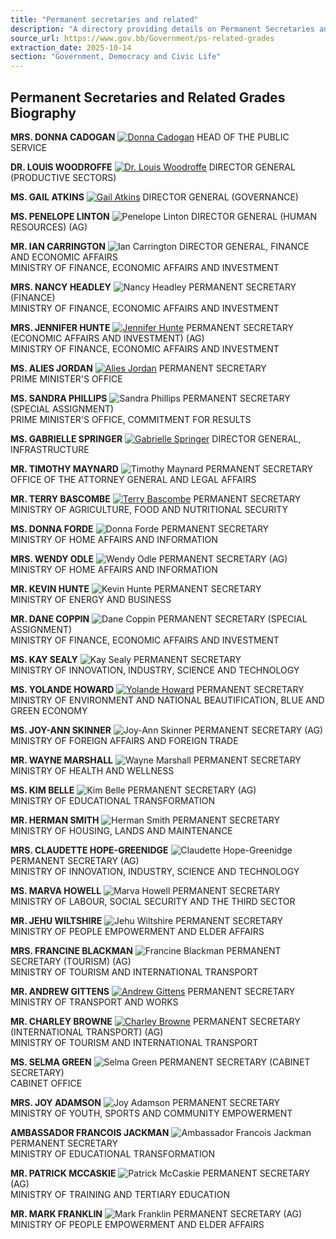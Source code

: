 ```yaml
---
title: "Permanent secretaries and related"
description: "A directory providing details on Permanent Secretaries and other related high-level officials within the Government of Barbados, including their roles and ministries."
source_url: https://www.gov.bb/Government/ps-related-grades
extraction_date: 2025-10-14
section: "Government, Democracy and Civic Life"
---
```


## Permanent Secretaries and Related Grades Biography

**MRS. DONNA CADOGAN**
[![Donna Cadogan](https://www.gov.bb/media_files/Donna%20Cadogan.jpg)](https://www.gov.bb/Government/donna-cadogan)
HEAD OF THE PUBLIC SERVICE

**DR. LOUIS WOODROFFE**
[![Dr. Louis Woodroffe](https://www.gov.bb/media_files/Dr%20Louis%20Woodroffe_6.jpg)](https://www.gov.bb/Government/louis-woodroffe)
DIRECTOR GENERAL (PRODUCTIVE SECTORS)

**MS. GAIL ATKINS**
[![Gail Atkins](https://www.gov.bb/media_files/Gail%20Atkins_2.jpg)](https://www.gov.bb/Government/gail-atkins)
DIRECTOR GENERAL (GOVERNANCE)

**MS. PENELOPE LINTON**
![Penelope Linton](https://www.gov.bb/media_files/Female%20Placeholder_14.jpg)
DIRECTOR GENERAL (HUMAN RESOURCES) (AG)

**MR. IAN CARRINGTON**
![Ian Carrington](https://www.gov.bb/media_files/Male%20Placeholder2_8.jpg)
DIRECTOR GENERAL, FINANCE AND ECONOMIC AFFAIRS  
MINISTRY OF FINANCE, ECONOMIC AFFAIRS AND INVESTMENT

**MRS. NANCY HEADLEY**
![Nancy Headley](https://www.gov.bb/media_files/Female%20Placeholder_3.jpg)
PERMANENT SECRETARY (FINANCE)  
MINISTRY OF FINANCE, ECONOMIC AFFAIRS AND INVESTMENT

**MRS. JENNIFER HUNTE**
[![Jennifer Hunte](https://www.gov.bb/media_files/Jennifer%20Hunte_4.jpg)](https://www.gov.bb/Government/jennifer-hunte)
PERMANENT SECRETARY (ECONOMIC AFFAIRS AND INVESTMENT) (AG)  
MINISTRY OF FINANCE, ECONOMIC AFFAIRS AND INVESTMENT

**MS. ALIES JORDAN**
[![Alies Jordan](https://www.gov.bb/media_files/alies-jordan.jpg)](https://www.gov.bb/Government/alies-jordan)
PERMANENT SECRETARY  
PRIME MINISTER'S OFFICE

**MS. SANDRA PHILLIPS**
![Sandra Phillips](https://www.gov.bb/media_files/Female%20Placeholder_10.jpg)
PERMANENT SECRETARY (SPECIAL ASSIGNMENT)  
PRIME MINISTER'S OFFICE, COMMITMENT FOR RESULTS

**MS. GABRIELLE SPRINGER**
[![Gabrielle Springer](https://www.gov.bb/media_files/Gabrielle%20Springer_3.jpg)](https://www.gov.bb/Government/gabrielle-springer)
DIRECTOR GENERAL, INFRASTRUCTURE

**MR. TIMOTHY MAYNARD**
![Timothy Maynard](https://www.gov.bb/media_files/Male%20Placeholder2_9.jpg)
PERMANENT SECRETARY  
OFFICE OF THE ATTORNEY GENERAL AND LEGAL AFFAIRS

**MR. TERRY BASCOMBE**
[![Terry Bascombe](https://www.gov.bb/media_files/Terry%20Bascombe_2.jpg)](https://www.gov.bb/Government/terry-bascombe)
PERMANENT SECRETARY  
MINISTRY OF AGRICULTURE, FOOD AND NUTRITIONAL SECURITY

**MS. DONNA FORDE**
![Donna Forde](https://www.gov.bb/media_files/Female%20Placeholder_2.jpg)
PERMANENT SECRETARY  
MINISTRY OF HOME AFFAIRS AND INFORMATION

**MRS. WENDY ODLE**
![Wendy Odle](https://www.gov.bb/media_files/Female%20Placeholder_0.jpg)
PERMANENT SECRETARY (AG)  
MINISTRY OF HOME AFFAIRS AND INFORMATION

**MR. KEVIN HUNTE**
![Kevin Hunte](https://www.gov.bb/media_files/Male%20Placeholder2_9.jpg)
PERMANENT SECRETARY  
MINISTRY OF ENERGY AND BUSINESS

**MR. DANE COPPIN**
![Dane Coppin](https://www.gov.bb/media_files/Male%20Placeholder2_9.jpg)
PERMANENT SECRETARY (SPECIAL ASSIGNMENT)  
MINISTRY OF FINANCE, ECONOMIC AFFAIRS AND INVESTMENT

**MS. KAY SEALY**
![Kay Sealy](https://www.gov.bb/media_files/Female%20Placeholder_15.jpg)
PERMANENT SECRETARY  
MINISTRY OF INNOVATION, INDUSTRY, SCIENCE AND TECHNOLOGY

**MS. YOLANDE HOWARD**
[![Yolande Howard](https://www.gov.bb/media_files/Yolande%20Howard_4.jpg)](https://www.gov.bb/Government/yolande-howard)
PERMANENT SECRETARY  
MINISTRY OF ENVIRONMENT AND NATIONAL BEAUTIFICATION, BLUE AND GREEN ECONOMY

**MS. JOY-ANN SKINNER**
![Joy-Ann Skinner](https://www.gov.bb/media_files/Female%20Placeholder_15.jpg)
PERMANENT SECRETARY (AG)  
MINISTRY OF FOREIGN AFFAIRS AND FOREIGN TRADE

**MR. WAYNE MARSHALL**
![Wayne Marshall](https://www.gov.bb/media_files/wayne%20pic4.jpg)
PERMANENT SECRETARY  
MINISTRY OF HEALTH AND WELLNESS

**MS. KIM BELLE**
![Kim Belle](https://www.gov.bb/media_files/Female%20Placeholder_17.jpg)
PERMANENT SECRETARY (AG)  
MINISTRY OF EDUCATIONAL TRANSFORMATION

**MR. HERMAN SMITH**
![Herman Smith](https://www.gov.bb/media_files/Male%20Placeholder2_9.jpg)
PERMANENT SECRETARY  
MINISTRY OF HOUSING, LANDS AND MAINTENANCE

**MRS. CLAUDETTE HOPE-GREENIDGE**
![Claudette Hope-Greenidge](https://www.gov.bb/media_files/Female%20Placeholder_2.jpg)
PERMANENT SECRETARY (AG)  
MINISTRY OF INNOVATION, INDUSTRY, SCIENCE AND TECHNOLOGY

**MS. MARVA HOWELL**
![Marva Howell](https://www.gov.bb/media_files/Female%20Placeholder_2.jpg)
PERMANENT SECRETARY  
MINISTRY OF LABOUR, SOCIAL SECURITY AND THE THIRD SECTOR

**MR. JEHU WILTSHIRE**
![Jehu Wiltshire](https://www.gov.bb/media_files/Male%20Placeholder2_12.jpg)
PERMANENT SECRETARY  
MINISTRY OF PEOPLE EMPOWERMENT AND ELDER AFFAIRS

**MRS. FRANCINE BLACKMAN**
![Francine Blackman](https://www.gov.bb/media_files/Female%20Placeholder_18.jpg)
PERMANENT SECRETARY (TOURISM) (AG)  
MINISTRY OF TOURISM AND INTERNATIONAL TRANSPORT

**MR. ANDREW GITTENS**
[![Andrew Gittens](https://www.gov.bb/media_files/Andrew%20Gittens_6.jpg)](https://www.gov.bb/Government/andrew-gittens)
PERMANENT SECRETARY  
MINISTRY OF TRANSPORT AND WORKS

**MR. CHARLEY BROWNE**
[![Charley Browne](https://www.gov.bb/media_files/Charley%20Browne_8.jpg)](https://www.gov.bb/Government/charley-browne)
PERMANENT SECRETARY (INTERNATIONAL TRANSPORT) (AG)  
MINISTRY OF TOURISM AND INTERNATIONAL TRANSPORT

**MS. SELMA GREEN**
![Selma Green](https://www.gov.bb/media_files/Female%20Placeholder_18.jpg)
PERMANENT SECRETARY (CABINET SECRETARY)  
CABINET OFFICE

**MRS. JOY ADAMSON**
![Joy Adamson](https://www.gov.bb/media_files/Female%20Placeholder_18.jpg)
PERMANENT SECRETARY  
MINISTRY OF YOUTH, SPORTS AND COMMUNITY EMPOWERMENT

**AMBASSADOR FRANCOIS JACKMAN**
![Ambassador Francois Jackman](https://www.gov.bb/media_files/Male%20Placeholder2_12.jpg)
PERMANENT SECRETARY  
MINISTRY OF EDUCATIONAL TRANSFORMATION

**MR. PATRICK MCCASKIE**
![Patrick McCaskie](https://www.gov.bb/media_files/Male%20Placeholder2_16.jpg)
PERMANENT SECRETARY (AG)  
MINISTRY OF TRAINING AND TERTIARY EDUCATION

**MR. MARK FRANKLIN**
![Mark Franklin](https://www.gov.bb/media_files/Male%20Placeholder2_17.jpg)
PERMANENT SECRETARY (AG)  
MINISTRY OF PEOPLE EMPOWERMENT AND ELDER AFFAIRS
```